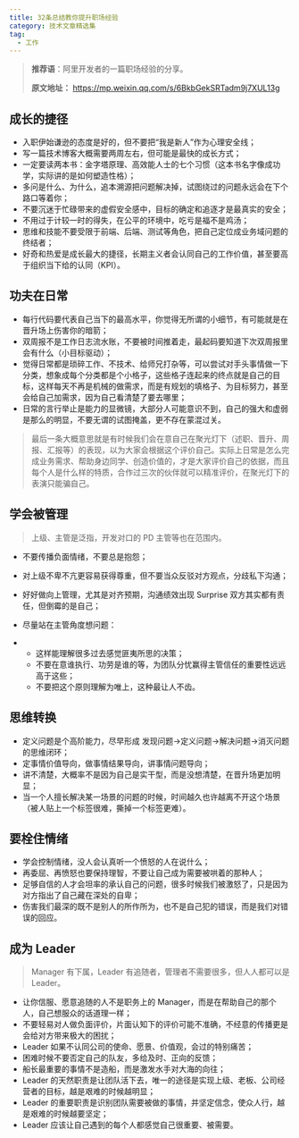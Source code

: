 ```yaml
---
title: 32条总结教你提升职场经验
category: 技术文章精选集
tag:
  - 工作
---
```


> **推荐语**：阿里开发者的一篇职场经验的分享。
>
> **原文地址：** <https://mp.weixin.qq.com/s/6BkbGekSRTadm9j7XUL13g>

## 成长的捷径

- 入职伊始谦逊的态度是好的，但不要把“我是新人”作为心理安全线；
- 写一篇技术博客大概需要两周左右，但可能是最快的成长方式；
- 一定要读两本书：金字塔原理、高效能人士的七个习惯（这本书名字像成功学，实际讲的是如何塑造性格）；
- 多问是什么、为什么，追本溯源把问题解决掉，试图绕过的问题永远会在下个路口等着你；
- 不要沉迷于忙碌带来的虚假安全感中，目标的确定和追逐才是最真实的安全；
- 不用过于计较一时的得失，在公平的环境中，吃亏是福不是鸡汤；
- 思维和技能不要受限于前端、后端、测试等角色，把自己定位成业务域问题的终结者；
- 好奇和热爱是成长最大的捷径，长期主义者会认同自己的工作价值，甚至要高于组织当下给的认同（KPI）。

## 功夫在日常

- 每行代码要代表自己当下的最高水平，你觉得无所谓的小细节，有可能就是在晋升场上伤害你的暗箭；
- 双周报不是工作日志流水账，不要被时间推着走，最起码要知道下次双周报里会有什么（小目标驱动）；
- 觉得日常都是琐碎工作、不技术、给师兄打杂等，可以尝试对手头事情做一下分类，想象成每个分类都是个小格子，这些格子连起来的终点就是自己的目标，这样每天不再是机械的做需求，而是有规划的填格子、为目标努力，甚至会给自己加需求，因为自己看清楚了要去哪里；
- 日常的言行举止是能力的显微镜，大部分人可能意识不到，自己的强大和虚弱是那么的明显，不要无谓的试图掩盖，更不存在蒙混过关。

> 最后一条大概意思就是有时候我们会在意自己在聚光灯下（述职、晋升、周报、汇报等）的表现，以为大家会根据这个评价自己。实际上日常是怎么完成业务需求、帮助身边同学、创造价值的，才是大家评价自己的依据，而且每个人是什么样的特质，合作过三次的伙伴就可以精准评价，在聚光灯下的表演只能骗自己。

## 学会被管理

> 上级、主管是泛指，开发对口的 PD 主管等也在范围内。

- 不要传播负面情绪，不要总是抱怨；
- 对上级不卑不亢更容易获得尊重，但不要当众反驳对方观点，分歧私下沟通；
- 好好做向上管理，尤其是对齐预期，沟通绩效出现 Surprise 双方其实都有责任，但倒霉的是自己；
- 尽量站在主管角度想问题：

- - 这样能理解很多过去感觉匪夷所思的决策；
  - 不要在意谁执行、功劳是谁的等，为团队分忧赢得主管信任的重要性远远高于这些；
  - 不要把这个原则理解为唯上，这种最让人不齿。

## 思维转换

- 定义问题是个高阶能力，尽早形成 发现问题->定义问题->解决问题->消灭问题 的思维闭环；
- 定事情价值导向，做事情结果导向，讲事情问题导向；
- 讲不清楚，大概率不是因为自己是实干型，而是没想清楚，在晋升场更加明显；
- 当一个人擅长解决某一场景的问题的时候，时间越久也许越离不开这个场景（被人贴上一个标签很难，撕掉一个标签更难）。

## 要栓住情绪

- 学会控制情绪，没人会认真听一个愤怒的人在说什么；
- 再委屈、再愤怒也要保持理智，不要让自己成为需要被哄着的那种人；
- 足够自信的人才会坦率的承认自己的问题，很多时候我们被激怒了，只是因为对方指出了自己藏在深处的自卑；
- 伤害我们最深的既不是别人的所作所为，也不是自己犯的错误，而是我们对错误的回应。

## 成为 Leader

> Manager 有下属，Leader 有追随者，管理者不需要很多，但人人都可以是 Leader。

- 让你信服、愿意追随的人不是职务上的 Manager，而是在帮助自己的那个人，自己想服众的话道理一样；
- 不要轻易对人做负面评价，片面认知下的评价可能不准确，不经意的传播更是会给对方带来极大的困扰；
- Leader 如果不认同公司的使命、愿景、价值观，会过的特别痛苦；
- 困难时候不要否定自己的队友，多给及时、正向的反馈；
- 船长最重要的事情不是造船，而是激发水手对大海的向往；
- Leader 的天然职责是让团队活下去，唯一的途径是实现上级、老板、公司经营者的目标，越是艰难的时候越明显；
- Leader 的重要职责是识别团队需要被做的事情，并坚定信念，使众人行，越是艰难的时候越要坚定；
- Leader 应该让自己遇到的每个人都感觉自己很重要、被需要。
